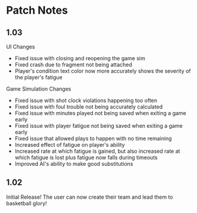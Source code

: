 # Patch Notes

## 1.03
UI Changes
* Fixed issue with closing and reopening the game sim
* Fixed crash due to fragment not being attached
* Player's condition text color now more accurately shows the severity of the player's fatigue

Game Simulation Changes
* Fixed issue with shot clock violations happening too often
* Fixed issue with foul trouble not being accurately calculated
* Fixed issue with minutes played not being saved when exiting a game early
* Fixed issue with player fatigue not being saved when exiting a game early
* Fixed issue that allowed plays to happen with no time remaining
* Increased effect of fatigue on player's ability
* Increased rate at which fatigue is gained, but also increased rate at which fatigue is lost plus fatigue now falls during timeouts
* Improved AI's ability to make good substitutions

## 1.02
Initial Release! The user can now create their team and lead them to basketball glory!